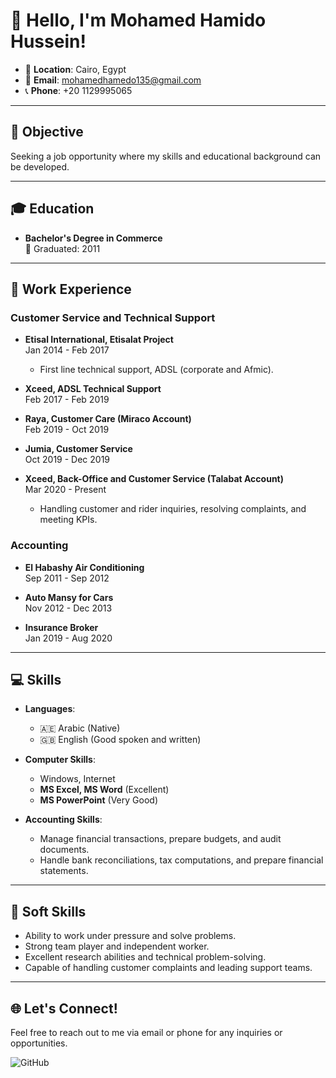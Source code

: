# 👋 Hello, I'm Mohamed Hamido Hussein!

- 📍 **Location**: Cairo, Egypt
- 📧 **Email**: [mohamedhamedo135@gmail.com](mailto:mohamedhamedo135@gmail.com)
- 📞 **Phone**: +20 1129995065

---

## 🎯 Objective
Seeking a job opportunity where my skills and educational background can be developed.

---

## 🎓 Education
- **Bachelor's Degree in Commerce**  
  📅 Graduated: 2011

---

## 💼 Work Experience
### Customer Service and Technical Support
- **Etisal International, Etisalat Project**  
  Jan 2014 - Feb 2017  
  - First line technical support, ADSL (corporate and Afmic).

- **Xceed, ADSL Technical Support**  
  Feb 2017 - Feb 2019  

- **Raya, Customer Care (Miraco Account)**  
  Feb 2019 - Oct 2019  

- **Jumia, Customer Service**  
  Oct 2019 - Dec 2019  

- **Xceed, Back-Office and Customer Service (Talabat Account)**  
  Mar 2020 - Present  
  - Handling customer and rider inquiries, resolving complaints, and meeting KPIs.

### Accounting
- **El Habashy Air Conditioning**  
  Sep 2011 - Sep 2012

- **Auto Mansy for Cars**  
  Nov 2012 - Dec 2013

- **Insurance Broker**  
  Jan 2019 - Aug 2020

---

## 💻 Skills
- **Languages**: 
  - 🇦🇪 Arabic (Native)  
  - 🇬🇧 English (Good spoken and written)
  
- **Computer Skills**: 
  - Windows, Internet  
  - **MS Excel, MS Word** (Excellent)  
  - **MS PowerPoint** (Very Good)

- **Accounting Skills**:  
  - Manage financial transactions, prepare budgets, and audit documents.
  - Handle bank reconciliations, tax computations, and prepare financial statements.

---

## 🤝 Soft Skills
- Ability to work under pressure and solve problems.
- Strong team player and independent worker.
- Excellent research abilities and technical problem-solving.
- Capable of handling customer complaints and leading support teams.

---

## 🌐 Let's Connect!
Feel free to reach out to me via email or phone for any inquiries or opportunities.

![GitHub](https://img.shields.io/badge/GitHub-black?style=flat-square&logo=github)
